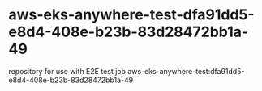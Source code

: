 # aws-eks-anywhere-test-dfa91dd5-e8d4-408e-b23b-83d28472bb1a-49
repository for use with E2E test job aws-eks-anywhere-test:dfa91dd5-e8d4-408e-b23b-83d28472bb1a-49
